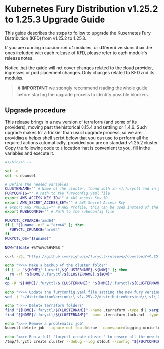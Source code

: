 # Kubernetes Fury Distribution v1.25.2 to 1.25.3 Upgrade Guide

This guide describes the steps to follow to upgrade the Kubernetes Fury Distribution (KFD) from v1.25.2 to 1.25.3.

If you are running a custom set of modules, or different versions than the ones included with each release of KFD, please refer to each module's release notes.

Notice that the guide will not cover changes related to the cloud provider, ingresses or pod placement changes. Only changes related to KFD and its modules.

> ⛔️ **IMPORTANT**
> we strongly recommend reading the whole guide before starting the upgrade process to identify possible blockers.

## Upgrade procedure

This release brings in a new version of terraform (and some of its providers), moving past the historical 0.15.4 and settling on 1.4.6.
Such upgrade makes for a trickier than usual upgrade process, so we are providing a helper shell script below that you can use to perform all the required actions automatically, provided you are on standard v1.25.2 cluster.
Copy the following code to a location that is convenient to you, fill in the variables and execute it.

```sh
#!/bin/sh -x

set -e
set -o nounset

# Define the needed variables
CLUSTERNAME="" # Name of the cluster, found both in ~/.furyctl and in your furyctl.yaml
FURYCONFIG="" # Path to the furyconfig.yaml file
export AWS_ACCESS_KEY_ID="" # AWS Access Key ID
export AWS_SECRET_ACCESS_KEY="" # AWS Secret Access Key
# export AWS_PROFILE="" # AWS Profile, this can be used instead of the two above
export KUBECONFIG="" # Path to the kubeconfig file

FURYCTL_CPUARCH="amd64"
if [ "$(uname -m)" = "arm64" ]; then
  FURYCTL_CPUARCH="arm64"
fi
FURYCTL_OS="$(uname)"

NOW="$(date +%Y%m%d%H%M%S)"

curl -sSL "https://github.com/sighupio/furyctl/releases/download/v0.25.0-beta.0/furyctl-${FURYCTL_OS}-${FURYCTL_CPUARCH}.tar.gz" | tar xfz - -C /tmp/

echo ">>>> Make a backup of the cluster folder"
if [ -d "${HOME}/.furyctl/${CLUSTERNAME}.${NOW}" ]; then
  rm -rf "${HOME}/.furyctl/${CLUSTERNAME}.${NOW}"
fi
cp -R "${HOME}/.furyctl/${CLUSTERNAME}" "${HOME}/.furyctl/${CLUSTERNAME}.${NOW}"

echo ">>>> Update the furyconfig.yaml file setting the new fury version"
sed -i 's/distributionVersion\:\ v1\.25\.2/distributionVersion\:\ v1\.25\.3/g' "${FURYCONFIG}"

echo ">>>> Delete terraform folders"
find "${HOME}/.furyctl/${CLUSTERNAME}" -name .terraform -type d | xargs -I {} rm -rf {}
find "${HOME}/.furyctl/${CLUSTERNAME}" -name .terraform.lock.hcl -type f | xargs -I {} rm -f {}

echo ">>>> Remove a problematic job"
kubectl delete job --ignore-not-found=true --namespace=logging minio-logging-buckets-setup

echo ">>>> Run a full 'furyctl create cluster' to ensure all the new templates are applied"
/tmp/furyctl create cluster --debug --log stdout --config "${FURYCONFIG}"
```

